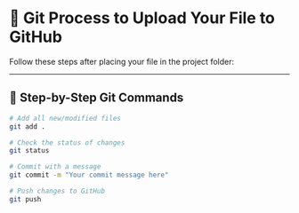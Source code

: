 # 🚀 Git Process to Upload Your File to GitHub

Follow these steps after placing your file in the project folder:

---

## 📌 Step-by-Step Git Commands

```bash
# Add all new/modified files
git add .

# Check the status of changes
git status

# Commit with a message
git commit -m "Your commit message here"

# Push changes to GitHub
git push

